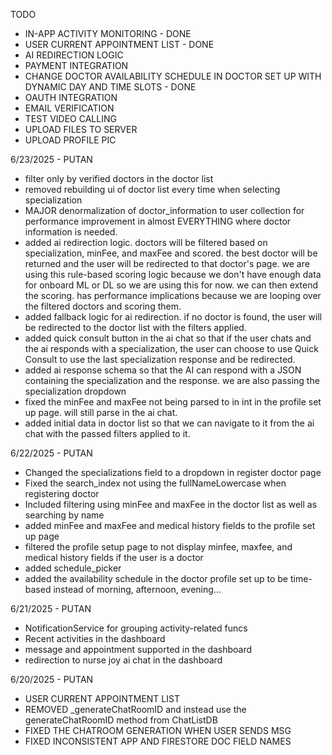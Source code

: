 TODO
- IN-APP ACTIVITY MONITORING - DONE
- USER CURRENT APPOINTMENT LIST - DONE
- AI REDIRECTION LOGIC
- PAYMENT INTEGRATION
- CHANGE DOCTOR AVAILABILITY SCHEDULE IN DOCTOR SET UP WITH DYNAMIC DAY AND TIME SLOTS - DONE
- OAUTH INTEGRATION
- EMAIL VERIFICATION
- TEST VIDEO CALLING
- UPLOAD FILES TO SERVER
- UPLOAD PROFILE PIC


6/23/2025 - PUTAN
- filter only by verified doctors in the doctor list
- removed rebuilding ui of doctor list every time when selecting specialization
- MAJOR denormalization of doctor_information to user collection for performance improvement in almost EVERYTHING where doctor information is needed.
- added ai redirection logic. doctors will be filtered based on specialization, minFee, and maxFee and scored. the best doctor will be returned and the user will be redirected to that doctor's page. we are using this rule-based scoring logic because we don't have enough data for onboard ML or DL so we are using this for now. we can then extend the scoring. has performance implications because we are looping over the filtered doctors and scoring them.
- added fallback logic for ai redirection. if no doctor is found, the user will be redirected to the doctor list with the filters applied.
- added quick consult button in the ai chat so that if the user chats and the ai responds with a specialization, the user can choose to use Quick Consult to use the last specialization response and be redirected.
- added ai response schema so that the AI can respond with a JSON containing the specialization and the response. we are also passing the specialization dropdown
- fixed the minFee and maxFee not being parsed to in int in the profile set up page. will still parse in the ai chat.
- added initial data in doctor list so that we can navigate to it from the ai chat with the passed filters applied to it.

6/22/2025 - PUTAN
- Changed the specializations field to a dropdown in register doctor page
- Fixed the search_index not using the fullNameLowercase when registering doctor
- Included filtering using minFee and maxFee in the doctor list as well as searching by name
- added minFee and maxFee and medical history fields to the profile set up page
- filtered the profile setup page to not display minfee, maxfee, and medical history fields if the user is a doctor
- added schedule_picker
- added the availability schedule in the doctor profile set up to be time-based instead of morning, afternoon, evening...

6/21/2025 - PUTAN
- NotificationService for grouping activity-related funcs
- Recent activities in the dashboard
- message and appointment supported in the dashboard
- redirection to nurse joy ai chat in the dashboard

6/20/2025 - PUTAN
- USER CURRENT APPOINTMENT LIST
- REMOVED _generateChatRoomID and instead use the generateChatRoomID method from ChatListDB
- FIXED THE CHATROOM GENERATION WHEN USER SENDS MSG
- FIXED INCONSISTENT APP AND FIRESTORE DOC FIELD NAMES

